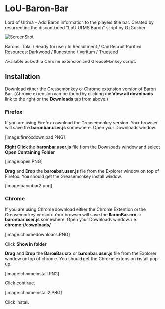 LoU-Baron-Bar
=============

Lord of Ultima - Add Baron information to the players title bar. Created by resurrecting the discontinued "LoU UI MS Baron" script by OzGoober.

![ScreenShot](https://raw.github.com/Digitalroot/LoU-Baron-Bar/Screenshots/baronbar.PNG)

Barons: Total / Ready for use / In Recruitment / Can Recruit
Purified Resources: Darkwood / Runestone / Veritum / Trueseed

Available as both a Chrome extension and  GreaseMonkey script. 


## Installation

Download either the Greasemonkey or Chrome extension version of Baron Bar. (Chrome extension can be found by clicking the **View all downloads** link to the right or the **Downloads** tab from above.)

### Firefox
If you are using Firefox download the Greasemonkey version. Your browser will save the **baronbar.user.js** somewhere. Open your Downloads window. 

[image:firefoxdownload.PNG]

**Right Click** the **baronbar.user.js** file from the Downloads window and select **Open Containing Folder**

[image:open.PNG]

**Drag** and **Drop** the **baronbar.user.js** file from the Explorer window on top of Firefox. You should get the Greasemonkey install window.

[image:baronbar2.png]


### Chrome
If you are using Chrome download either the Chrome Extention or the Greasemonkey version. Your browser will save the **BaronBar.crx** or **baronbar.user.js** somewhere. Open your Downloads window. i.e. **chrome://downloads/**

[image:chromedownloads.PNG]

Click **Show in folder**

**Drag** and **Drop** the **BaronBar.crx** or **baronbar.user.js** file from the Explorer window on top of chrome. You should get the Chrome extension install pop-up.

[image:chromeinstall.PNG]

Click continue.

[image:chromeinstall2.PNG]

Click install.
